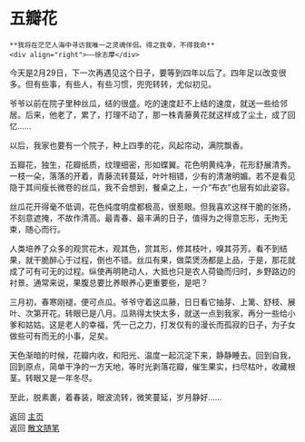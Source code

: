 # 五瓣花

```{tip} 
**我将在茫茫人海中寻访我唯一之灵魂伴侣。得之我幸，不得我命**       
<div align="right">——徐志摩</div>
```

今天是2月29日，下一次再遇见这个日子，要等到四年以后了。四年足以改变很多。但有些事，有些人，有些习惯，兜兜转转，尤似初见。

爷爷以前在院子里种丝瓜，结的很盛。吃的速度赶不上结的速度，就送一些给邻居。后来，他老了，累了，打理不动了，那一株青藤黄花就这样成了尘土，成了回忆……

以后，我家也要有一个院子，种上四季的花，风起帘动，满院飘香。

五瓣花，独生，花瓣纸质，纹理细密，形如蝶翼。花色明黄纯净，花形舒展清秀。一枝一朵，落落的开着，青藤流转蔓延，叶叶相错，少有的清澈明媚。若不是看见隐于其间瘦长微卷的丝瓜，我不会想到，餐桌之上，一介“布衣”也层有如此姿容。

丝瓜花开得毫不低调，花色纯度明度都极高，很惹眼。但我喜欢这样干脆的张扬，不刻意遮掩，不故作清高。最青春、最丰满的日子，值得为之得意忘形，无拘无束，随心而行。

人类培养了众多的观赏花木，观其色，赏其形，修其枝叶，嗅其芬芳。看不到结果，就干脆醉心于过程，倒也不错。丝瓜有果，做菜煲汤都是上品，于是，那花就成了可有可无的过程。纵使再明艳动人，大抵也只是农人荷锄而归时，乡野路边的衬景。通常来说，果腹总要比养眼养心更重要些，是吧？

三月初，春寒刚褪，便可点瓜。爷爷守着这瓜藤，日日看它抽芽、上篱、舒枝、展叶、次第开花。转眼已是八月。瓜熟得太快太多，就送一点到我家，再分一些给小爹和姑姑。这是老人的幸福，凭一己之力，打发仅有的漫长而孤寂的日子，为子女做些可有而无的小事，足矣。

天色渐暗的时候，花瓣内收，和阳光、温度一起沉淀下来，静静睡去。回到自我，回到原点，简单干净的一方天地，等时光剥落花瓣，催生果实，扫尽枯叶，收藏根茎。转眼又是一年冬尽。

至此，脱素裹，着春装，眼波流转，微笑蔓延，岁月静好……




返回 [主页](../../../intro.md)   
返回 [散文随笔](../../../posts/essaycollection.md)